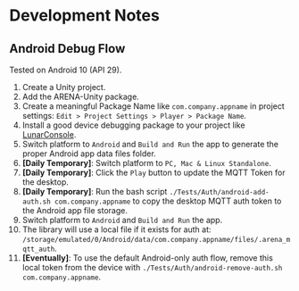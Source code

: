 # Development Notes

## Android Debug Flow
Tested on Android 10 (API 29).

1. Create a Unity project.
1. Add the ARENA-Unity package.
1. Create a meaningful Package Name like `com.company.appname` in project settings: `Edit > Project Settings > Player > Package Name`.
1. Install a good device debugging package to your project like [LunarConsole](https://assetstore.unity.com/packages/tools/gui/lunar-mobile-console-free-82881).
1. Switch platform to `Android` and `Build and Run` the app to generate the proper Android app data files folder.
1. **[Daily Temporary]**: Switch platform to `PC, Mac & Linux Standalone`.
1. **[Daily Temporary]**: Click the `Play` button to update the MQTT Token for the desktop.
1. **[Daily Temporary]**: Run the bash script `./Tests/Auth/android-add-auth.sh com.company.appname` to copy the desktop MQTT auth token to the Android app file storage.
1. Switch platform to `Android` and `Build and Run` the app.
1. The library will use a local file if it exists for auth at: `/storage/emulated/0/Android/data/com.company.appname/files/.arena_mqtt_auth`.
1. **[Eventually]**: To use the default Android-only auth flow, remove this local token from the device with `./Tests/Auth/android-remove-auth.sh com.company.appname`.

